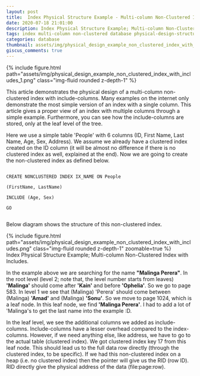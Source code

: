 ```yaml
---
layout: post
title:  Index Physical Structure Example - Multi-column Non-Clustered Index with Includes
date: 2020-07-18 21:01:00
description: Index Physical Structure Example; Multi-column Non-Clustered Index with Includes
tags: index multi-column non-clustered database physical-design-structure
categories: database
thumbnail: assets/img/physical_design_example_non_clustered_index_with_includes_1.png
giscus_comments: true
---
```


<div class="row mt-3">
    <div class="col-sm mt-3 mt-md-0">
        {% include figure.html path="assets/img/physical_design_example_non_clustered_index_with_includes_1.png" class="img-fluid rounded z-depth-1" %}
    </div>
</div>

This article demonstrates the physical design of a multi-column non-clustered index with include-columns. Many examples on the internet only demonstrate the most simple version of an index with a single column. This article gives a proper view of an index with multiple columns through a simple example. Furthermore, you can see how the include-columns are stored, only at the leaf level of the tree.

Here we use a simple table 'People' with 6 columns (ID, First Name, Last Name, Age, Sex, Address). We assume we already have a clustered index created on the ID column (it will be almost no difference if there is no clustered index as well, explained at the end). Now we are going to create the non-clustered index as defined below.

<code>
CREATE NONCLUSTERED INDEX IX_NAME ON People <br />
(FirstName, LastName)<br />
INCLUDE (Age, Sex)<br />
GO<br />
</code>

Below diagram shows the structure of this non-clustered index.

<div class="row mt-3">
    <div class="col-sm mt-3 mt-md-0">
        {% include figure.html path="assets/img/physical_design_example_non_clustered_index_with_includes.png" class="img-fluid rounded z-depth-1" zoomable=true %}
    </div>
</div>
<div class="caption">
    Index Physical Structure Example; Multi-column Non-Clustered Index with Includes.
</div>

In the example above we are searching for the name <b>"Malinga Perera"</b>. In the root level (level 2; note that, the level number starts from leaves) <b>'Malinga'</b> should come after <b>'Kain'</b> and before <b>'Ophelia'</b>. So we go to page 583. In level 1 we see that (Malinga) 'Perera' should come between (Malinga) <b>'Amad'</b> and (Malinga) <b>'Sonu'</b>. So we move to page 1024, which is a leaf node. In this leaf node, we find <b>'Malinga Perera'</b>. I had to add a lot of 'Malinga's to get the last name into the example :D.

In the leaf level, we see the additional columns we added as include-columns. Include-columns have a lesser overhead compared to the index-columns. However, if we need anything else, like address, we have to go to the actual table (clustered index). We got clustered index key 17 from this leaf node. This should lead us to the full data row directly (through the clustered index, to be specific). If we had this non-clustered index on a heap (i.e. no clustered index) then the pointer will give us the RID (row ID). RID directly give the physical address of the data (file:page:row).

